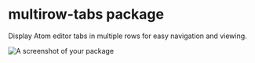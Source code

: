 # multirow-tabs package

Display Atom editor tabs in multiple rows for easy navigation and viewing.

![A screenshot of your package](https://cloud.githubusercontent.com/assets/7910250/10495273/fd221f16-726f-11e5-822c-b1199718194d.gif)
